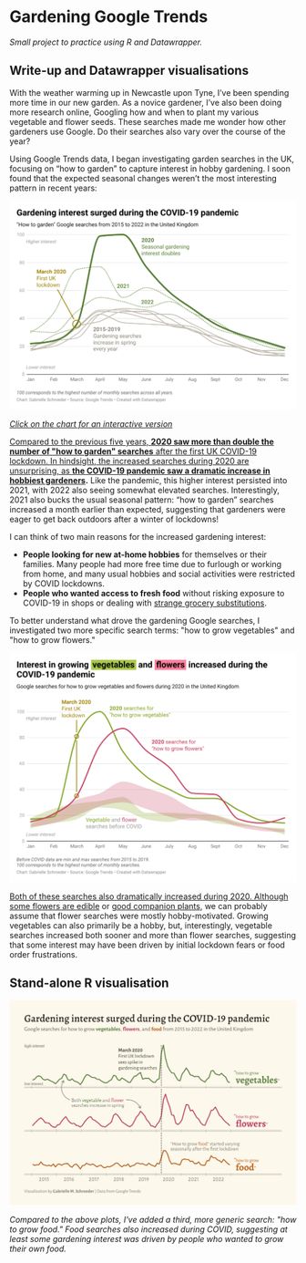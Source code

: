 # Gardening Google Trends
*Small project to practice using R and Datawrapper.*

## Write-up and Datawrapper visualisations

With the weather warming up in Newcastle upon Tyne, I’ve been spending more time in our new garden. As a novice gardener, I’ve also been doing more research online, Googling how and when to plant my various vegetable and flower seeds. These searches made me wonder how other gardeners use Google. Do their searches also vary over the course of the year?

Using Google Trends data, I began investigating garden searches in the UK, focusing on “how to garden” to capture interest in hobby gardening. I soon found that the expected seasonal changes weren’t the most interesting pattern in recent years: 

<a href = "https://www.datawrapper.de/_/V90Wd/"><img src="plots/how_to_garden_dw_vis.png" width="700" alt="A line graph showing how interest in gardening, as captured by Google searches for 'how to garden,' changed each month in the UK. Each year, gardening interest is higher in spring and summer than in autumn and winter. In 2020, after the March 2020 COVID lockdown, the seasonal interest is about double that of the previous years.">

*Click on the chart for an interactive version*

Compared to the previous five years, **2020 saw more than double the number of "how to garden" searches** after the first UK COVID-19 lockdown. In hindsight, the increased searches during 2020 are unsurprising, as **[the COVID-19 pandemic saw a dramatic increase in hobbiest gardeners](https://www.mind.org.uk/news-campaigns/news/over-7-million-have-taken-up-gardening-since-the-pandemic-new-research-shows-spending-more-time-in-nature-has-boosted-nation-s-wellbeing/).** Like the pandemic, this higher interest persisted into 2021, with 2022 also seeing somewhat elevated searches. Interestingly, 2021 also bucks the usual seasonal pattern: “how to garden” searches increased a month earlier than expected, suggesting that gardeners were eager to get back outdoors after a winter of lockdowns!

I can think of two main reasons for the increased gardening interest:
* **People looking for new at-home hobbies** for themselves or their families. Many people had more free time due to furlough or working from home, and many usual hobbies and social activities were restricted by COVID lockdowns.
* **People who wanted access to fresh food** without risking exposure to COVID-19 in shops or dealing with [strange grocery substitutions](https://www.theguardian.com/business/2023/mar/25/strawberries-instead-of-bin-liners-poll-reveals-strange-supermarket-delivery-substitutions). 
  
To better understand what drove the gardening Google searches, I investigated two more specific search terms: "how to grow vegetables" and "how to grow flowers."
  
 <a href = "https://www.datawrapper.de/_/QCtih/"><img src="plots/how_to_grow_dw_vis.png" width="700" alt="Line graph showing how Google searches for 'how to grow vegetables' and 'how to grow flowers' changed during 2020, the first year of UK COVID lockdowns. The minimum and maximum search interest is shown for 2015 to 2019 for each search term for comparison.  For both 2020 and the pre-lockdown years, searches are higher during the spring and summer, but this seasonal interest is about twice as high during 2020. ">
  
Both of these searches also dramatically increased during 2020. Although some flowers are [edible](https://www.gardenersworld.com/how-to/grow-plants/how-to-grow-nasturtiums/) or [good companion plants](https://www.gardenersworld.com/plants/10-companion-plants-to-grow/), we can probably assume that flower searches were mostly hobby-motivated. Growing vegetables can also primarily be a hobby, but, interestingly, vegetable searches increased both sooner and more than flower searches, suggesting that some interest may have been driven by initial lockdown fears or food order frustrations.

## Stand-alone R visualisation

<img src="plots/R_gardening_COVID.png" width = 900> 

*Compared to the above plots, I've added a third, more generic search: "how to grow food." Food searches also increased during COVID, suggesting at least some gardening interest was driven by people who wanted to grow their own food.*
